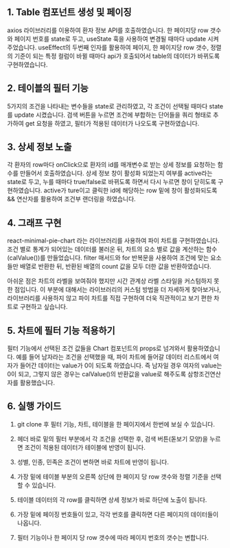 

## 1. Table 컴포넌트 생성 및 페이징


axios 라이브러리를 이용하여 환자 정보 API를 호출하였습니다.
한 페이지당 row 갯수와 페이지 번호를 state로 두고, useState 훅을 사용하여 변경될 때마다 update 시켜주었습니다.
useEffect의 두번째 인자를 활용하여 페이지, 한 페이지당 row 갯수, 정렬의 기준이 되는 특정 컬럼이 바뀔 때마다 api가 호출되어서 table의 데이터가 바뀌도록 구현하였습니다.


## 2. 테이블의 필터 기능



5가지의 조건을 나타내는 변수들을 state로 관리하였고, 각 조건이 선택될 때마다 state를 update 시켰습니다.
검색 버튼을 누르면 조건에 부합하는 단어들을 쿼리 형태로 추가하여 get 요청을 하였고, 필터가 적용된 데이터가 나오도록 구현하였습니다.

## 3. 상세 정보 노출


각 환자의 row마다 onClick으로 환자의 id를 매개변수로 받는 상세 정보를 요청하는 함수를 만들어서 호출하였습니다.
상세 정보 창이 활성화 되었는지 여부를 active라는 state로 두고, 누를 때마다 true/false로 바뀌도록 하면서 다시 누르면 창이 닫히도록 구현하였습니다.
active가 ture이고 클릭한 id에 해당하는 row 밑에 창이 활성화되도록 && 연산자를 활용하여 조건부 랜더링을 하였습니다.


## 4. 그래프 구현


react-minimal-pie-chart 라는 라이브러리를 사용하여 파이 차트를 구현하였습니다. 
조건 별로 통계가 되어있는 데이터를 불러온 뒤, 차트의 요소 별로 값을 계산하는 함수(calValue())를 만들었습니다.
filter 매서드와 for 반복문을 사용하여 조건에 맞는 요소들만 배열로 반환한 뒤, 반환된 배열의 count 값을 모두 더한 값을 반환하였습니다.

아쉬운 점은 차트의 라벨을 보여줘야 했지만 시간 관계상 라벨 스타일을 커스텀하지 못한 점입니다.
이 부분에 대해서는 라이브러리의 커스텀 방법을 더 자세하게 찾아보거나, 라이브러리를 사용하지 않고 파이 차트를 직접 구현하여 더욱 직관적이고 보기 편한 차트로 구현하고 싶습니다.


## 5. 차트에 필터 기능 적용하기


필터 기능에서 선택된 조건 값들을 Chart 컴포넌트의 props로 넘겨와서 활용하였습니다.
예를 들어 남자라는 조건을 선택했을 때, 파이 차트에 들어갈 데이터 리스트에서 여자가 들어간 데이터는 value가 0이 되도록 하였습니다.
즉 남자일 경우 여자의 value는 0이 되고, 그렇지 않은 경우는 calValue()의 반환값을 value로 해주도록 삼항조건연산자를 활용했습니다.


## 6. 실행 가이드
1. git clone 후 필터 기능, 차트, 테이블을 한 페이지에서 한번에 보실 수 있습니다.
2. 헤더 바로 밑의 필터 부분에서 각 조건을 선택한 후, 검색 버튼(돋보기 모양)을 누르면 조건이 적용된 데이터가 테이블에 반영이 됩니다.
3. 성별, 인종, 민족은 조건이 변하면 바로 차트에 반영이 됩니다.

4. 가장 밑에 테이블 부분의 오른쪽 상단에 한 페이지 당 row 갯수와 정렬 기준을 선택할 수 있습니다.
5. 테이블 데이터의 각 row를 클릭하면 상세 정보가 바로 하단에 노출이 됩니다.

6. 가장 밑에 페이징 번호들이 있고, 각각 번호를 클릭하면 다른 페이지의 데이터들이 나옵니다.
7. 필터 기능이나 한 페이지 당 row 갯수에 따라 페이지 번호의 갯수는 변합니다.
